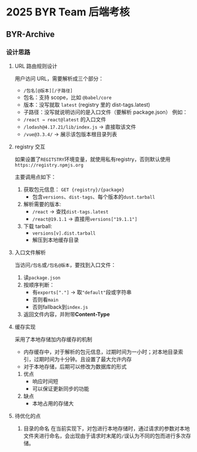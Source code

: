 # 2025 BYR Team 后端考核

## BYR-Archive
### 设计思路
1. URL 路由规则设计

    用户访问 URL，需要解析成三个部分：
    - `/包名[@版本][/子路径]`
    - 包名：支持 scope，比如 `@babel/core`
    - 版本：没写就取 `latest` (registry 里的 dist-tags.latest)
    - 子路径：没写就说明访问的是入口文件（要解析 package.json）
    例如：
    - `/react → react@latest` 的入口文件
    - `/lodash@4.17.21/lib/index.js` → 直接取该文件
    - `/vue@3.3.4/` → 展示该包版本根目录列表

2. registry 交互

    如果设置了`REGITSTRY`环境变量，就使用私有registry，否则默认使用`https://registry.npmjs.org`

    主要调用点如下：
    1. 获取包元信息： `GET {registry}/{package}`
        - 包含`versions`、`dist-tags`、每个版本的`dust.tarball`
    2. 解析需要的版本:
        - `/react` → 查找`dist-tags.latest`
        - `/react@19.1.1` → 直接用`versions["19.1.1"]`
    3. 下载 tarball:
        - `versions[v].dist.tarball`
        - 解压到本地缓存目录

3. 入口文件解析

    当访问`/包名`或`/包名@版本`，要找到入口文件：
    1. 读`package.json`
    2. 按顺序判断：
        - 有`exports["."]` → 取`"default"`段或字符串
        - 否则看`main`
        - 否则fallback到`index.js`
    3. 返回文件内容，并附带**Content-Type**

4. 缓存实现

    采用了本地存储加内存缓存的机制
    - 内存缓存中，对于解析的包元信息，过期时间为一小时；对本地目录索引，过期时间为十分钟。且设置了最大允许内存
    - 对于本地存储，后期可以修改为数据库的形式
    
    1. 优点
        - 响应时间短
        - 可以保证更新同步的功能
    2. 缺点
        - 本地占用的存储大

5. 待优化的点
    1. 目录的命名
        在当前实现下，对包进行本地存储时，通过请求的参数对本地文件夹进行命名，会出现由于请求时末尾的`/`误认为不同的包而进行多次存储。